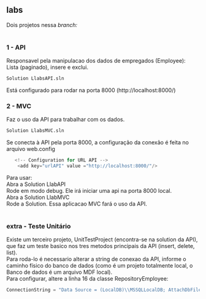 ## labs

Dois projetos nessa <i>branch:</i><br><br>

### 1 - API<br>
  Responsavel pela manipulacao dos dados de empregados (Employee):<BR>
  Lista (paginado), insere e exclui.<br>
  ```bash
  Solution LlabsAPI.sln
  ```
  Está configurado para rodar na porta 8000 (http://localhost:8000/)
   
### 2 - MVC<br>
  Faz o uso da API para trabalhar com os dados.<br>
  ```bash
  Solution LlabsMVC.sln
  ```
  Se conecta à API pela porta 8000, a configuração da conexão é feita no arquivo web.config<br>
  
```c#
   <!-- Configuration for URL API -->
    <add key="urlAPI" value ="http://localhost:8000/"/>
``` 
  Para usar:<br>
  Abra a Solution LlabAPI<br>
  Rode em modo debug. Ele irá iniciar uma api na porta 8000 local.<br>
  Abra a Solution LlabMVC<BR>
  Rode a Solution. Essa aplicacao MVC fará o uso da API.<br><br>
  
### extra - Teste Unitário<br>
  Existe um terceiro projeto, UnitTestProject (encontra-se na solution da API), que faz um teste basico nos tres metodos principais da API (insert, delete, list).<br>
  Para roda-lo é necessario alterar a string de conexao da API, informe o caminho físico do banco de dados (como é um projeto totalmente local, o Banco de dados é um arquivo MDF local).<br>
  Para configurar, altere a linha 16 da classe RepositoryEmployee: <br>
  ```c#
  ConnectionString = "Data Source = (LocalDB)\\MSSQLLocalDB; AttachDbFilename = |DataDirectory|\\LlabEmployee.mdf; Integrated Security = True";
  ``` 
  

